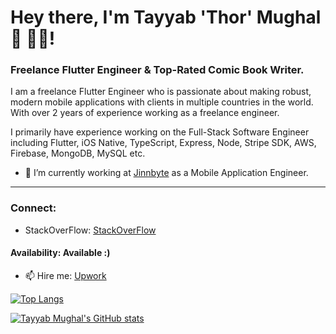 # Hey there, I'm Tayyab 'Thor' Mughal 👋 👨‍💻! 

<!-- <a href="#"><img width="100%" height="4%" src="https://camo.githubusercontent.com/992babdffd8c74a1502de375fbdf7e4d54773242/68747470733a2f2f6d656469612e67697068792e636f6d2f6d656469612f53576f536b4e36447854737a71494b4571762f67697068792e676966" height="50px"/></a> -->

### Freelance Flutter Engineer & Top-Rated Comic Book Writer.

I am a freelance Flutter Engineer who is passionate about making robust, modern mobile applications with clients in multiple countries in the world. With over 2 years of experience working as a freelance engineer.
<!-- I have had the experience and the privilege of working with companies ranging from as big as Fortune 100 to micro-startups all around the world. -->

I primarily have experience working on the Full-Stack Software Engineer including Flutter, iOS Native, TypeScript, Express, Node, Stripe SDK, AWS, Firebase, MongoDB, MySQL etc.

<!-- - 📫 Hire me: <hey@saif.dev> -->
<!-- - 🕸 Website: [saif.dev](https://www.saif.dev) -->
<!-- - 📂 Portfolio: Available on [request](mailto:portfolio@saif.dev) -->
- 🔭 I’m currently working at [Jinnbyte](https://www.jinnbyte.com) as a Mobile Application Engineer.

<!-- [☕ Buy me a coffee](https://www.buymeacoffee.com/saif) -->

***

### Connect: 
- StackOverFlow: [StackOverFlow](https://stackoverflow.com/users/7155849/mr-tayyab-mughal)

#### Availability: Available :)
- 📫 Hire me: [Upwork](https://www.upwork.com/freelancers/~01d478bbabdfa2e861)


<!-- [![Top Langs](https://github-readme-stats.vercel.app/api/top-langs/?username=tayyabmughal676)](https://github.com/tayyabmughal676/github-readme-stats) -->

[![Top Langs](https://github-readme-stats.vercel.app/api/top-langs/?username=tayyabmughal676&layout=compact)](https://github.com/tayyabmughal676/github-readme-stats)

[![Tayyab Mughal's GitHub stats](https://github-readme-stats.vercel.app/api?username=tayyabmughal676)](https://github.com/tayyabmughal676/github-readme-stats)



<!--
**saifalfalah/saifalfalah** is a ✨ _special_ ✨ repository because its `README.md` (this file) appears on your GitHub profile.

Here are some ideas to get you started:

- 🔭 I’m currently working on ...
- 🌱 I’m currently learning ...
- 👯 I’m looking to collaborate on ...
- 🤔 I’m looking for help with ...
- 💬 Ask me about ...
- 📫 How to reach me: ...
- 😄 Pronouns: ...
- ⚡ Fun fact: ...
-->
